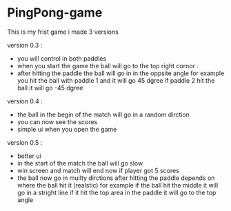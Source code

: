 # PingPong-game
This is my frist game i made 3 versions 

version 0.3 :
- you will control in both paddles
- when you start the game the ball will go to the top right cornor . 
- after hitting the paddle the ball will go in in the oppsite angle 
  for example you hit the ball with paddle 1 and it will go 45 dgree if paddle 2 hit the ball it will go -45 dgree


version 0.4 : 
- the ball in the begin of the match will go in a random dirction 
- you can now see the scores 
- simple ui when you open the game


version 0.5 : 
- better ui 
- in the start of the match the ball will go slow 
- win screen and match will end now if player got 5 scores 
- the ball now go in muilty dirctions after hitting the paddle depends on where the ball hit it (realstic)
  for example if the ball hit the middle it will go in a stright line if it hit the top area in the paddle it will go to the top angle 

